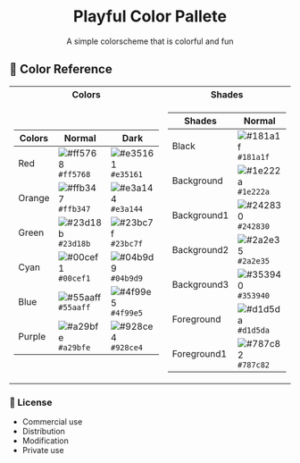 <h1 align="center">Playful Color Pallete</h1>
<p align="center">A simple colorscheme that is colorful and fun</p>

## 🎨 Color Reference

<table>
<tr><th>Colors</th><th>Shades</th></tr>
<tr><td>

| Colors         | Normal                                                             | Dark                                                               |
| -------------- | ------------------------------------------------------------------ | ------------------------------------------------------------------ |
| Red            | ![#ff5768](https://via.placeholder.com/10/ff5768?text=+) `#ff5768` | ![#e35161](https://via.placeholder.com/10/e35161?text=+) `#e35161` |
| Orange         | ![#ffb347](https://via.placeholder.com/10/ffb347?text=+) `#ffb347` | ![#e3a144](https://via.placeholder.com/10/e3a144?text=+) `#e3a144` |
| Green          | ![#23d18b](https://via.placeholder.com/10/23d18b?text=+) `#23d18b` | ![#23bc7f](https://via.placeholder.com/10/23bc7f?text=+) `#23bc7f` |
| Cyan           | ![#00cef1](https://via.placeholder.com/10/00cef1?text=+) `#00cef1` | ![#04b9d9](https://via.placeholder.com/10/04b9d9?text=+) `#04b9d9` |
| Blue           | ![#55aaff](https://via.placeholder.com/10/55aaff?text=+) `#55aaff` | ![#4f99e5](https://via.placeholder.com/10/4f99e5?text=+) `#4f99e5` |
| Purple         | ![#a29bfe](https://via.placeholder.com/10/a29bfe?text=+) `#a29bfe` | ![#928ce4](https://via.placeholder.com/10/928ce4?text=+) `#928ce4` |

</td><td>

| Shades         | Normal                                                             |
| -------------- | ------------------------------------------------------------------ |
| Black          | ![#181a1f](https://via.placeholder.com/10/181a1f?text=+) `#181a1f` |
| Background     | ![#1e222a](https://via.placeholder.com/10/1e222a?text=+) `#1e222a` |
| Background1    | ![#242830](https://via.placeholder.com/10/242830?text=+) `#242830` |
| Background2    | ![#2a2e35](https://via.placeholder.com/10/2a2e35?text=+) `#2a2e35` |
| Background3    | ![#353940](https://via.placeholder.com/10/353940?text=+) `#353940` |
| Foreground     | ![#d1d5da](https://via.placeholder.com/10/d1d5da?text=+) `#d1d5da` |
| Foreground1    | ![#787c82](https://via.placeholder.com/10/787c82?text=+) `#787c82` |

</td></tr> </table>

### 📜 License

- Commercial use
- Distribution
- Modification
- Private use
